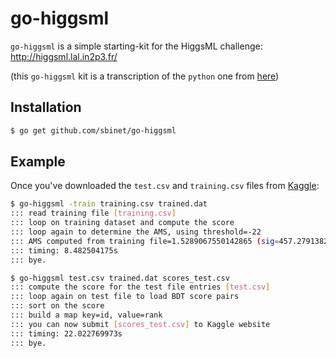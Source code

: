 go-higgsml
==========

`go-higgsml` is a simple starting-kit for the HiggsML challenge:
  http://higgsml.lal.in2p3.fr/

(this `go-higgsml` kit is a transcription of the `python` one from
[here](http://higgsml.lal.in2p3.fr/software/simplest-python-kit/))

## Installation

```sh
$ go get github.com/sbinet/go-higgsml
```

## Example

Once you've downloaded the `test.csv` and `training.csv` files from
[Kaggle](https://www.kaggle.com/c/connectomics/data):

```sh
$ go-higgsml -train training.csv trained.dat
::: read training file [training.csv]
::: loop on training dataset and compute the score
::: loop again to determine the AMS, using threshold=-22
::: AMS computed from training file=1.5289067550142865 (sig=457.2791382866634, bkg=89291.91212537605)
::: timing: 8.482504175s
::: bye.

$ go-higgsml test.csv trained.dat scores_test.csv
::: compute the score for the test file entries [test.csv]
::: loop again on test file to load BDT score pairs
::: sort on the score
::: build a map key=id, value=rank
::: you can now submit [scores_test.csv] to Kaggle website
::: timing: 22.022769973s
::: bye.
```
